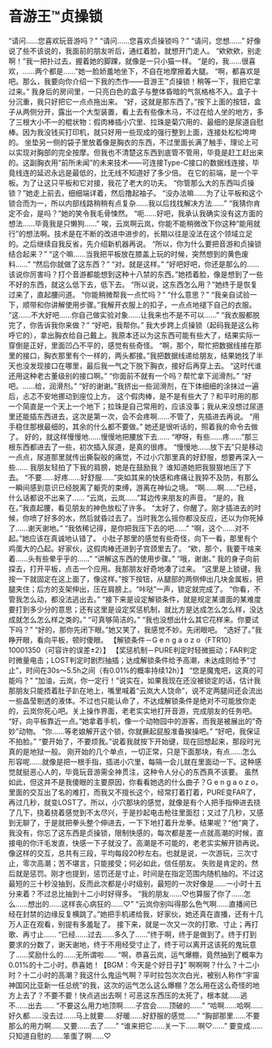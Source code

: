 # 音游王™贞操锁

“请问……您喜欢玩音游吗？”
“请问……您喜欢贞操锁吗？”
“请问，您想……”
好像说了些不该说的，我面前的朋友听后，通红着脸，就想开门走人。
“欸欸欸，别走啊！”我一把扑过去，握着她的脚踝，就像是一只小猫一样。
“是的，我……很喜欢，……两个都是……”她一脸娇羞地坐下，不自在地摩擦着大腿。
“啊，都喜欢是吧。那么，我要向你介绍一下我的杰作——音游王™贞操锁！稍等一下，我把它拿过来。”
我身后的房间里，一只亮白色的盒子与整体昏暗的气氛格格不入。盒子十分沉重，我只好把它一点点拖出来。
“好，这就是那东西了。”按下上面的按钮，盒子从两侧分开，露出一个大型装置，看上去有些像木马，不过在给人坐的地方，多了三根大小不一的棍状物：假肉棒插小穴里、拉珠是菊穴用的、最细的是尿道自慰棒。因为我没钱买打印机，就只好用一些现成的强行整到上面，连接处松松垮垮的。
坐垫另一侧的袋子里放着像是胸衣的东西，不过里面长满了触手，理论上可以实现对胸部的完全按摩。但我也不清楚这东西到底管不管用，毕竟是赶工赶出来的。这副胸衣用“前所未闻”的未来技术——可连接Type-C接口的数据线连接，毕竟线连的延迟永远是最低的，比无线不知道好了多少倍。
在它的前端，是一个平板。为了让这只平板和它对接，我花了老大的功夫。
“你管那么大的东西叫贞操锁？”她走上前去，细细端详着，然后撸起袖子。
“没办法嘛……为了让平板和这个锁合而为一，所以内部线路稍稍有点复杂……我以后找找解决方法……”
“我猜你肯定不会，是吗？”她的笑令我毛骨悚然。
“呃……好吧，我承认我确实没有这方面的想法……毕竟我是只懒狗……”
唉，云岚啊云岚，你能不能稍微改下你这种“能用就行”的想法啊。技术是在不断的改进中进步的，长期以往是没法在这个领域立足的。之后继续自我反省，先介绍新机器再说。
“所以，你为什么要把音游和贞操锁结合起来？”
“这个嘛……当我把平板放在膝盖上玩的时候，突然想到的黄色废料……”
“然后你就做了这东西？”
“对。就是这样。”
“好吧好吧，你还是那么的……该说你厉害吗？打个音游都能想到这种十八禁的东西。”她捂着脸，像是想到了一些不好的东西，就这么低下去，低下去。
“所以说，这东西怎么用？”她终于是恢复过来了，直起腰问道。
“你能稍微帮我一点忙吗？”
“什么意思？”
“我亲自试验一下，顺带和你讲解使用步骤。”我解开衣服上的扣子，一点点地褪下自己的衣服。
“这……不大好吧……你自己做实验对象……让我来也不是不可以……”
“我衣服都脱完了，你告诉我你来做？”
“好吧，我帮你。”
我大步跨上贞操锁（起码我是这么称呼它的），拿出胸衣给自己戴上。我原本还以为这东西可能有些大了，结果实际一穿倒是正好，里面凹凸不平的，感觉有些奇怪。
“啊，那个，帮忙把数据线接在那里的接口，胸衣那里有个一样的，两头都接。”我把数据线递给朋友，结果她找了半天也没发现接口在哪里，最后我一气之下脱下胸衣，接好后再穿上去。
“这时代谁还用这种老古董级别的接口啊。”
“你面前不就有一个吗？帮忙拿下润滑剂。”
“好吧。……给，润滑剂。”
“好的谢谢。”我挤出一些润滑剂，在下体细细的涂抹过一遍后，忐忑不安地挪动到座位上方。
这个假肉棒，是不是有些大了？和平时用的那一个简直是一个天上一个地下；拉珠是自己常用的，应该没事；我从来没想过尿道里还能插东西进去，这次是第一次，会不会疼啊……不管了，先插进去再说。
“用手稳住那根最细的，其余的什么都不要做。”
她还是很听话的，照着我的命令去做了。
好的，就这样慢慢地……慢慢地把腰放下去……
“咿呀，有些……疼……”那三根东西都进去了一些，初次插入尿道，是真的很疼。
“慢慢地……放下去”只是移动一点点，尿道那里就传出撕裂般的痛觉，不过小穴那里真的好舒服，想要再深入一些……
我朋友轻拍了下我的肩膀，她是在鼓励我？
谁知道她把我狠狠地压了下去。
“不要……好疼……好舒服……”突如其来的快感和疼痛让我猝不及防，有那么一瞬间感到意识已经脱离了躯壳的束缚，游离在神仙之境。
“啊……啊……”已经，什么话都说不出来了……
“云岚，云岚……”耳边传来朋友的声音。
“是的，我在。”我直起腰，看见朋友的神色放松了许多。
“太好了，你醒了。刚才插进去的时候，你喷了好多的水，然后就昏过去了。当时我怎么摇你都没反应，还以为你死掉了……谢天谢地。”
“我依稀记得，是你把我压下去的吧……”
“啊，这个……对不起。”她应该在真诚地认错了。
小肚子那里的感觉有些奇怪，向下一看，那里有个鸡蛋大的凸起。好家伙，这假肉棒还进到子宫颈里去了。
“欸，那个，我要干啥来着……头有些晕乎乎的……”
“讲解这东西的使用步骤。”
“哦，谢谢。”
我的身子向前探去，打开平板，点击一个应用。我那朋友好奇地凑了过来。
“这里是上锁键，我按一下就固定在这上面了，像这样。”按下按钮，从腿部的两侧伸出几块金属板，把腿夹住；后方的支架伸出，压在肩膀上。“咔哒”一声，锁定就完成了。
“你看，不管我怎么动，都没法逃出去。”
“接下来是设定解锁条件，就是规定某谱面的某难度要打到多少分的意思；还有这里是设定奖惩机制，就比方是达成怎么怎么样，没达成就怎么怎么样之类的。”
“可真够简洁的。”
“我也没想出什么其它花样来。你要试下吗？”
“好的，那你先闭下眼。”她又笑了，我感觉不妙。先闭眼吧。
“选好了。”我睁开眼，看向平板，顿时傻眼。
【解锁条件－G e n g a o z o（FTR10） 10001350（可容许的误差±2）】
【奖惩机制－PURE判定时轻微振动；FAR判定时微量电击；LOST判定时剧烈抽插；达成解锁条件给予高潮，未达成则给予“寸止”，时间在30s～5.5h之间（有0.01%的概率持续12h）】
“您是魔鬼吧，这真的可能吗？”
“加油，云岚，你一定行！”说实在，如果我现在还没被锁定的话，估计我那朋友只能捂着肚子趴在地上，嘴里喊着“云岚大人饶命”，说不定两腿间还会流出一些晶莹剔透的液体。不过也只能认命了，不达成解锁条件是绝对不可能放你走的，云岚你死心吧。关上操作界面，老老实实地打开音游，完成朋友的任务吧。
“好，向平板靠近一点。”她拿着手机，像一个动物园中的游客，而我是被展出的“奇妙”动物。
“你……等老娘解开这个锁，你就撅起屁股准备挨操吧。”
“好吧，我保证不拍脸。”
“要开始了，不要烦我。”说着我就按下开始键，现在回想起来，那段时光真的是地狱一般。
刚开始的几个单点，一切正常，只是下面那块，有点……怎么形容呢……就像是把一根手指，插进小穴里，每隔一会儿就在里面动一下。这种感觉就挺恶心人的，毕竟玩音游需全神贯注，这种令人分心的东西真不该要。
虽然如此，但这并不是我傻眼的主要原因，你看看她选的什么曲子？G e n g a o z o，里面的交互出了名的难打，而我又不擅长这个，经常打着打着，PURE变FAR了，再过几秒，就变LOST了。所以，小穴那块的感觉，就像是有个人把手指伸进去挠了几下，挠着挠着感觉到不太尽兴，于是抄起电击枪往里面怼；又过了几秒，又感到无聊了，于是就把拳头整个伸进去，一下下地打着升龙拳。结果呢？“他”爽了，我没有，你忘了这东西是贞操锁，限制快感的，每次都是差一点就高潮的时候，直接电的你汗毛发直，快感一下子就没了。高潮是不可能的，老老实实解开锁再说。
像这样的交互，总共有三段，平均每段20秒左右。也就是说，一次游玩，三次寸止，零次高潮；苦不堪言，只能接受；何必如此，信任朋友。
失败是肯定的，然后就是惩罚。刚才也提到，惩罚还是寸止，时间是在指定范围内随机抽的。不过这最短的三十秒没抽到，反而此次都是小时级别，最短的一次好像是……一小时十五分来着？不过总比抽到十二小时好得多。
“我的朋友……♡也算服了你了……怎么……想出的……这样丧心病狂的……♡”
“云岚你别叫得那么色气啊……直播间已经在封禁的边缘反复横跳了。”她把手机递给我，好家伙，她还真在直播，还有十几万人正在观看，别提有多羞耻了。
接下来，就是一次又一次的打歌、寸止；再打歌、再寸止……
“已经……过去……多久了……”终于啊，终于是做到了。终于打到要求的分数了，谢天谢地，终于不用经受寸止了，终于可以离开这该死的鬼玩意了……奖励什么的……无所谓啦……
“啊，恭喜云岚，运气爆棚，竟然抽到了概率为0.01%的十二小时，恭喜她！【BGM：今天是个好日子】”
啊啊啊？什么？十二小时？十二小时的高潮？我这什么鬼运气啊？平时拉包次次白光，被别人称作“宇宙神国冈比亚新一任总统”的我，这次的运气怎么这么爆棚？怎么用在这么奇怪的地方上去了？不要不要！快点逃出去啊！可恶这东西压的太死了，根本就……逃不……出去……
“不要这么用力地顶啊……子宫会……顶破的……”
“哈啊……哈啊……好久都……没去过……马上就要……好暖……好舒服的感觉……”
“胸部那里……不要那么的用力啊……又要……去了……”
“谁来把它……关一下……啊♡……”
要变成……只知道自慰的……笨蛋了啊……♡